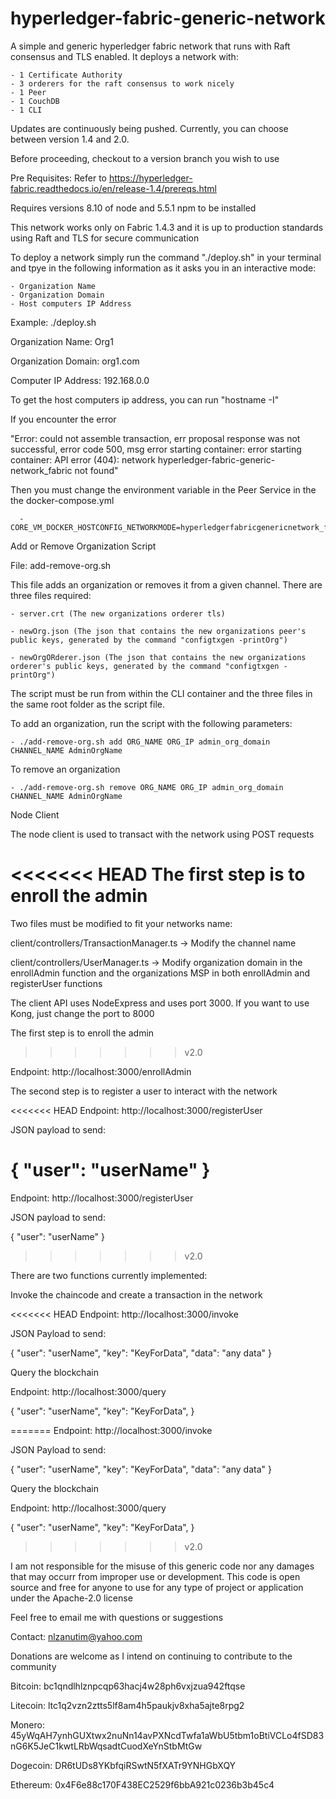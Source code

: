 # hyperledger-fabric-generic-network

A simple and generic hyperledger fabric network that runs with Raft consensus and TLS enabled.
It deploys a network with:

    - 1 Certificate Authority
    - 3 orderers for the raft consensus to work nicely
    - 1 Peer
    - 1 CouchDB
    - 1 CLI

Updates are continuously being pushed. Currently, you can choose between version 1.4 and 2.0. 

Before proceeding, checkout to a version branch you wish to use

Pre Requisites:
Refer to https://hyperledger-fabric.readthedocs.io/en/release-1.4/prereqs.html

Requires versions 8.10 of node and 5.5.1 npm to be installed

This network works only on Fabric 1.4.3 and it is up to production standards using Raft and TLS for secure communication

To deploy a network simply run the command "./deploy.sh" in your terminal and tpye in the following information
as it asks you in an interactive mode:

    - Organization Name
    - Organization Domain
    - Host computers IP Address

Example:
./deploy.sh

Organization Name: Org1

Organization Domain: org1.com

Computer IP Address: 192.168.0.0

To get the host computers ip address, you can run "hostname -I"

If you encounter the error

"Error: could not assemble transaction, err proposal response was not successful, error code 500, msg error starting container: error starting container: API error (404): network hyperledger-fabric-generic-network_fabric not found"

Then you must change the environment variable in the Peer Service in the the docker-compose.yml

      - CORE_VM_DOCKER_HOSTCONFIG_NETWORKMODE=hyperledgerfabricgenericnetwork_fabric

Add or Remove Organization Script

File: add-remove-org.sh

This file adds an organization or removes it from a given channel. There are three files required:

    - server.crt (The new organizations orderer tls)

    - newOrg.json (The json that contains the new organizations peer's public keys, generated by the command "configtxgen -printOrg")

    - newOrgORderer.json (The json that contains the new organizations orderer's public keys, generated by the command "configtxgen -printOrg")

The script must be run from within the CLI container and the three files in the same root folder as the script file.

To add an organization, run the script with the following parameters:

    - ./add-remove-org.sh add ORG_NAME ORG_IP admin_org_domain CHANNEL_NAME AdminOrgName

To remove an organization

    - ./add-remove-org.sh remove ORG_NAME ORG_IP admin_org_domain CHANNEL_NAME AdminOrgName

Node Client

The node client is used to transact with the network using POST requests

<<<<<<< HEAD
The first step is to enroll the admin 
=======
Two files must be modified to fit your networks name:

client/controllers/TransactionManager.ts -> Modify the channel name

client/controllers/UserManager.ts -> Modify organization domain in the enrollAdmin function and the organizations MSP in both
enrollAdmin and registerUser functions

The client API uses NodeExpress and uses port 3000. If you want to use Kong, just change the port to 8000

The first step is to enroll the admin
>>>>>>> v2.0

Endpoint: http://localhost:3000/enrollAdmin

The second step is to register a user to interact with the network

<<<<<<< HEAD
Endpoint:  http://localhost:3000/registerUser


JSON payload to send:

{
    "user": "userName"
}
=======
Endpoint: http://localhost:3000/registerUser

JSON payload to send:

{ "user": "userName" }
>>>>>>> v2.0

There are two functions currently implemented:

Invoke the chaincode and create a transaction in the network

<<<<<<< HEAD
Endpoint:  http://localhost:3000/invoke

JSON Payload to send:

{
    "user": "userName",
    "key": "KeyForData",
    "data": "any data"
}

Query the blockchain

Endpoint:  http://localhost:3000/query

{
    "user": "userName",
    "key": "KeyForData",
}

=======
Endpoint: http://localhost:3000/invoke

JSON Payload to send:

{ "user": "userName", "key": "KeyForData", "data": "any data" }

Query the blockchain

Endpoint: http://localhost:3000/query

{ "user": "userName", "key": "KeyForData", }
>>>>>>> v2.0

I am not responsible for the misuse of this generic code nor any damages that may occurr from improper use or development.
This code is open source and free for anyone to use for any type of project or application under the Apache-2.0 license

Feel free to email me with questions or suggestions

Contact:
nlzanutim@yahoo.com

Donations are welcome as I intend on continuing to contribute to the community

Bitcoin: bc1qndlhlznpcqp63hacj4w28ph6vxjzua942ftqse

Litecoin: ltc1q2vzn2ztts5lf8am4h5paukjv8xha5ajte8rpg2

Monero: 45yWqAH7ynhGUXtwx2nuNn14avPXNcdTwfa1aWbU5tbm1oBtiVCLo4fSD83nG6K5JeC1kwtLRbWqsadtCuodXeYnStbMtGw

Dogecoin: DR6tUDs8YKbfqiRSwtN5fXATr9YNHGbXQY

Ethereum: 0x4F6e88c170F438EC2529f6bbA921c0236b3b45c4
